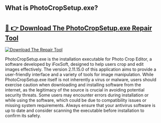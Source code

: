## What is PhotoCropSetup.exe? 

# <h2><a href="https://exedetect.com/download.php?PhotoCropSetup.exe">🔗 👉 Download The PhotoCropSetup.exe Repair Tool</a></h2>

[![Download The Repair Tool](https://exedetect.com/download-button.jpg)](https://exedetect.com/download.php?PhotoCropSetup.exe)

PhotoCropSetup.exe is the installation executable for Photo Crop Editor, a software developed by iFoxSoft, designed to help users crop and edit images effectively. The version 2.11.15.0 of this application aims to provide a user-friendly interface and a variety of tools for image manipulation. While PhotoCropSetup.exe itself is not inherently a virus or malware, users should exercise caution when downloading and installing software from the internet, as the legitimacy of the source is crucial in avoiding potential security threats. Some users may encounter errors during installation or while using the software, which could be due to compatibility issues or missing system requirements. Always ensure that your antivirus software is up to date and consider scanning the executable before installation to confirm its safety.